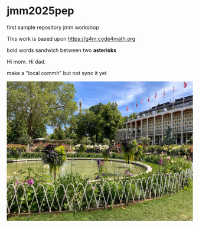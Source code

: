 # jmm2025pep
first sample repository jmm workshop

This work is based upon <https://g4m.code4math.org>

bold words sandwich between two **asterisks**

Hi mom. Hi dad.

make a "local commit" but not sync it yet

![logo](prettypic.jpeg)